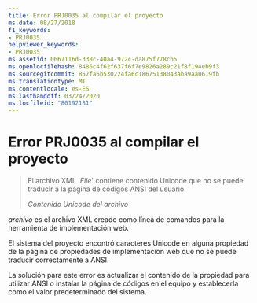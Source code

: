 ```yaml
---
title: Error PRJ0035 al compilar el proyecto
ms.date: 08/27/2018
f1_keywords:
- PRJ0035
helpviewer_keywords:
- PRJ0035
ms.assetid: 0667116d-338c-40a4-972c-da875f778cb5
ms.openlocfilehash: 8486c4f62f637f6f7e9826a289c21f8f194eb9f3
ms.sourcegitcommit: 857fa6b530224fa6c18675138043aba9aa0619fb
ms.translationtype: MT
ms.contentlocale: es-ES
ms.lasthandoff: 03/24/2020
ms.locfileid: "80192181"
---
```

# <a name="project-build-error-prj0035"></a>Error PRJ0035 al compilar el proyecto

> El archivo XML '*File*' contiene contenido Unicode que no se puede traducir a la página de códigos ANSI del usuario.
>
> *Contenido Unicode del archivo*

*archivo* es el archivo XML creado como línea de comandos para la herramienta de implementación web.

El sistema del proyecto encontró caracteres Unicode en alguna propiedad de la página de propiedades de implementación web que no se puede traducir correctamente a ANSI.

La solución para este error es actualizar el contenido de la propiedad para utilizar ANSI o instalar la página de códigos en el equipo y establecerla como el valor predeterminado del sistema.
